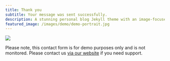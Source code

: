 ```yaml
---
title: Thank you
subtitle: Your message was sent successfully.
description: A stunning personal blog Jekyll theme with an image-focused design.
featured_image: /images/demo/demo-portrait.jpg
---
```


![](/images/demo/about.jpg)

Please note, this contact form is for demo purposes only and is not monitored. Please contact us [via our website](https://jekyllthemes.io) if you need support.
